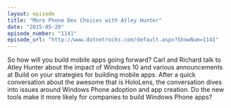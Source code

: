 ```yaml
---
layout: episode
title: "More Phone Dev Choices with Atley Hunter"
date: "2015-05-20"
episode_number: "1141"
episode_url: "http://www.dotnetrocks.com/default.aspx?ShowNum=1141"
---
```


So how will you build mobile apps going forward? Carl and Richard talk to Atley Hunter about the impact of Windows 10 and various announcements at Build on your strategies for building mobile apps. After a quick conversation about the awesome that is HoloLens, the conversation dives into issues around Windows Phone adoption and app creation. Do the new tools make it more likely for companies to build Windows Phone apps?
